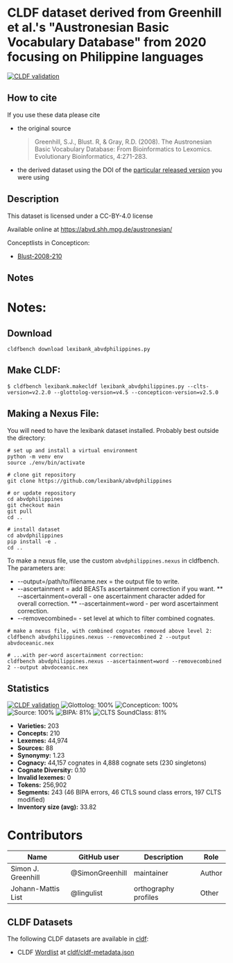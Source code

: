 # CLDF dataset derived from Greenhill et al.'s "Austronesian Basic Vocabulary Database" from 2020 focusing on Philippine languages

[![CLDF validation](https://github.com/SimonGreenhill/abvd_philippines/workflows/CLDF-validation/badge.svg)](https://github.com/SimonGreenhill/abvd_philippines/actions?query=workflow%3ACLDF-validation)

## How to cite

If you use these data please cite
- the original source
  > Greenhill, S.J., Blust. R, & Gray, R.D. (2008). The Austronesian Basic Vocabulary Database: From Bioinformatics to Lexomics. Evolutionary Bioinformatics, 4:271-283.
- the derived dataset using the DOI of the [particular released version](../../releases/) you were using

## Description


This dataset is licensed under a CC-BY-4.0 license

Available online at https://abvd.shh.mpg.de/austronesian/


Conceptlists in Concepticon:
- [Blust-2008-210](https://concepticon.clld.org/contributions/Blust-2008-210)
## Notes

# Notes:

## Download

```
cldfbench download lexibank_abvdphilippines.py
```

## Make CLDF:

```
$ cldfbench lexibank.makecldf lexibank_abvdphilippines.py --clts-version=v2.2.0 --glottolog-version=v4.5 --concepticon-version=v2.5.0 
```


## Making a Nexus File:

You will need to have the lexibank dataset installed. Probably best outside the directory:


```shell
# set up and install a virtual environment
python -m venv env
source ./env/bin/activate

# clone git repository
git clone https://github.com/lexibank/abvdphilippines

# or update repository
cd abvdphilippines
git checkout main
git pull
cd ..

# install dataset
cd abvdphilippines
pip install -e .
cd ..
```

To make a nexus file, use the custom `abvdphilippines.nexus` in cldfbench. The parameters are:

* --output=/path/to/filename.nex = the output file to write.
* --ascertainment = add BEASTs ascertainment correction if you want.
** --ascertainment=overall - one ascertainment character added for overall correction.
** --ascertainment=word - per word ascertainment correction.
* --removecombined=<int> - set level at which to filter combined cognates.


```shell
# make a nexus file, with combined cognates removed above level 2:
cldfbench abvdphilippines.nexus --removecombined 2 --output abvdoceanic.nex

# ...with per-word ascertainment correction:
cldfbench abvdphilippines.nexus --ascertainment=word --removecombined 2 --output abvdoceanic.nex
````






## Statistics


[![CLDF validation](https://github.com/SimonGreenhill/abvd_philippines/workflows/CLDF-validation/badge.svg)](https://github.com/SimonGreenhill/abvd_philippines/actions?query=workflow%3ACLDF-validation)
![Glottolog: 100%](https://img.shields.io/badge/Glottolog-100%25-brightgreen.svg "Glottolog: 100%")
![Concepticon: 100%](https://img.shields.io/badge/Concepticon-100%25-brightgreen.svg "Concepticon: 100%")
![Source: 100%](https://img.shields.io/badge/Source-100%25-brightgreen.svg "Source: 100%")
![BIPA: 81%](https://img.shields.io/badge/BIPA-81%25-yellowgreen.svg "BIPA: 81%")
![CLTS SoundClass: 81%](https://img.shields.io/badge/CLTS%20SoundClass-81%25-yellowgreen.svg "CLTS SoundClass: 81%")

- **Varieties:** 203
- **Concepts:** 210
- **Lexemes:** 44,974
- **Sources:** 88
- **Synonymy:** 1.23
- **Cognacy:** 44,157 cognates in 4,888 cognate sets (230 singletons)
- **Cognate Diversity:** 0.10
- **Invalid lexemes:** 0
- **Tokens:** 256,902
- **Segments:** 243 (46 BIPA errors, 46 CTLS sound class errors, 197 CLTS modified)
- **Inventory size (avg):** 33.82

# Contributors

Name               | GitHub user     | Description                          | Role
---                | ---             | ---                                  | ---
Simon J. Greenhill | @SimonGreenhill | maintainer                           | Author
Johann-Mattis List | @lingulist  | orthography profiles | Other




## CLDF Datasets

The following CLDF datasets are available in [cldf](cldf):

- CLDF [Wordlist](https://github.com/cldf/cldf/tree/master/modules/Wordlist) at [cldf/cldf-metadata.json](cldf/cldf-metadata.json)